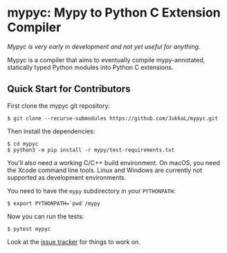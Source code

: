 mypyc: Mypy to Python C Extension Compiler
==========================================

*Mypyc is very early in development and not yet useful for anything.*

Mypyc is a compiler that aims to eventually compile mypy-annotated,
statically typed Python modules into Python C extensions.

Quick Start for Contributors
----------------------------

First clone the mypyc git repository:

    $ git clone --recurse-submodules https://github.com/JukkaL/mypyc.git

Then install the dependencies:

    $ cd mypyc
    $ python3 -m pip install -r mypy/test-requirements.txt

You'll also need a working C/C++ build environment. On macOS, you need
the Xcode command line tools. Linux and Windows are currently not
supported as development environments.

You need to have the `mypy` subdirectory in your `PYTHONPATH`:

    $ export PYTHONPATH=`pwd`/mypy

Now you can run the tests:

    $ pytest mypyc

Look at the [issue tracker](https://github.com/JukkaL/mypyc/issues)
for things to work on.
